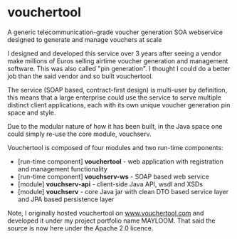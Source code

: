 # vouchertool
A generic telecommunication-grade voucher generation SOA webservice designed to generate and manage vouchers at scale

I designed and developed this service over 3 years after seeing a vendor make millions of Euros selling airtime voucher generation 
and management software. This was also called "pin generation". I thought I could do a better job than the said vendor and so built 
vouchertool.

The service (SOAP based, contract-first design) is multi-user by definition, this means that a large enterprise could use the service 
to serve multiple distinct client applications, each with its own unique voucher generation pin space and style.

Due to the modular nature of how it has been built, in the Java space one could simply re-use the core module, vouchserv.

Vouchertool is composed of four modules and two run-time components:

 * [run-time component] **vouchertool** - web application with registration and management functionality
 * [run-time component] **vouchserv-ws** - SOAP based web service
 * [module] **vouchserv-api** - client-side Java API, wsdl and XSDs 
 * [module] **vouchserv** - core Java jar with clean DTO based service layer and JPA based persistence layer

Note, I originally hosted vouchertool on www.vouchertool.com and developed it under my project portfolio name MAYLOOM. That said the 
source is now here under the Apache 2.0 licence.   
